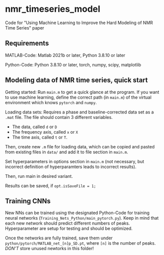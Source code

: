 # nmr_timeseries_model
Code for "Using Machine Learning to Improve the Hard Modeling of NMR Time Series" paper

## Requirements
MATLAB-Code:
Matlab 2021b or later, Python 3.8.10 or later

Python-Code:
Python 3.8.10 or later, torch, numpy, scipy, matplotlib

## Modeling data of NMR time series, quick start
Getting started: Run `main.m` to get a quick glance at the program. If you want to use machine learning, define the correct path (in `main.m`) of the virtual environment which knows `pytorch` and `numpy`.

Loading data sets: Requires a phase and baseline-corrected data set as a `.mat` file. The file should contain 3 different variables.
 - The data, called `d` or `D`
 - The frequency axis, called `x` or `X`
 - The time axis, called `t` or `T`.

 Then, create new `.m` file for loading data, which can be copied and pasted from existing files in `data/` and add it to file section in `main.m`.

 Set hyperparameters in options section in `main.m` (not necessary, but incorrect definition of hyperparamters leads to incorrect results).

 Then, run main in desired variant.

 Results can be saved, if `opt.isSaveFile = 1;`

## Training CNNs
New NNs can be trained using the designated Python-Code for training neural networks (`Training_Nets_Python/main_pytorch.py`). Keep in mind that each new network should predict different numbers of peaks.
Hyperparameter are setup for testing and should be optimized.

Once the networks are fully trained, save them under `python/pytorch/MATLAB_net_[n]p_SD.pt`, where `[n]` is the number of peaks.
*DON'T* store unused newtorks in this folder!
